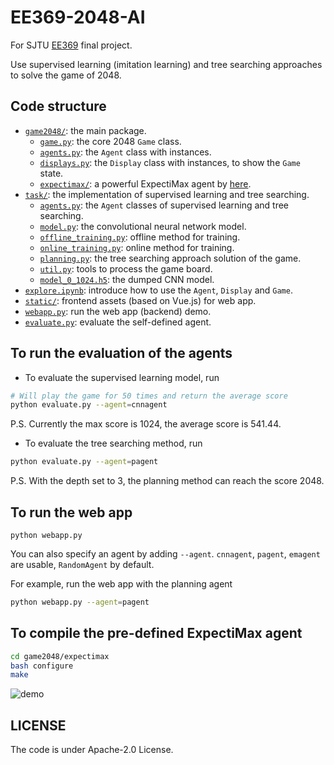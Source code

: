 # EE369-2048-AI

For SJTU [EE369](https://github.com/duducheng/2048-api) final project.

Use supervised learning (imitation learning) and tree searching approaches to solve the game of 2048.

## Code structure
* [`game2048/`](game2048/): the main package.
    * [`game.py`](game2048/game.py): the core 2048 `Game` class.
    * [`agents.py`](game2048/agents.py): the `Agent` class with instances.
    * [`displays.py`](game2048/displays.py): the `Display` class with instances, to show the `Game` state.
    * [`expectimax/`](game2048/expectimax): a powerful ExpectiMax agent by [here](https://github.com/nneonneo/2048-ai).
* [`task/`](task/): the implementation of supervised learning and tree searching.
    * [`agents.py`](task/agents.py): the `Agent` classes of supervised learning and tree searching.
    * [`model.py`](task/model.py): the convolutional neural network model.
    * [`offline_training.py`](task/offline_training.py): offline method for training.
    * [`online_training.py`](task/online_training.py): online method for training.
    * [`planning.py`](task/planning.py): the tree searching approach solution of the game.
    * [`util.py`](task/util.py): tools to process the game board.
    * [`model_0_1024.h5`](task/model_0_1024.h5): the dumped CNN model.
* [`explore.ipynb`](explore.ipynb): introduce how to use the `Agent`, `Display` and `Game`.
* [`static/`](static/): frontend assets (based on Vue.js) for web app.
* [`webapp.py`](webapp.py): run the web app (backend) demo.
* [`evaluate.py`](evaluate.py): evaluate the self-defined agent.


## To run the evaluation of the agents

* To evaluate the supervised learning model, run
```bash
# Will play the game for 50 times and return the average score
python evaluate.py --agent=cnnagent
```
P.S. Currently the max score is 1024, the average score is 541.44.

* To evaluate the tree searching method, run
```bash
python evaluate.py --agent=pagent
```
P.S. With the depth set to 3, the planning method can reach the score 2048.


## To run the web app
```
python webapp.py 
```
You can also specify an agent by adding `--agent`. `cnnagent`, `pagent`, `emagent` are usable, `RandomAgent` by default.

For example, run the web app with the planning agent
```bash
python webapp.py --agent=pagent
```

## To compile the pre-defined ExpectiMax agent

```bash
cd game2048/expectimax
bash configure
make
```

![demo](preview2048.gif)

## LICENSE
The code is under Apache-2.0 License.
